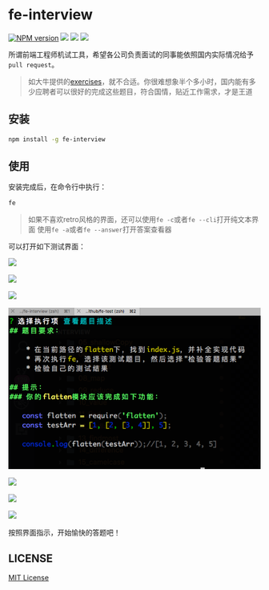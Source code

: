 fe-interview
====================


[![NPM version][npm-image]][npm-url]
![][david-url]
![][dt-url]
![][license-url]

所谓前端工程师机试工具，希望各公司负责面试的同事能依照国内实际情况给予`pull request`。

> 如大牛提供的[exercises](https://github.com/kolodny/exercises)，就不合适。你很难想象半个多小时，国内能有多少应聘者可以很好的完成这些题目，符合国情，贴近工作需求，才是王道

## 安装 ##

```bash
npm install -g fe-interview
```

## 使用 ##

安装完成后，在命令行中执行：

```bash
fe
```

>如果不喜欢retro风格的界面，还可以使用`fe -c`或者`fe --cli`打开纯文本界面
>使用`fe -a`或者`fe --answer`打开答案查看器

可以打开如下测试界面：

![](https://raw.githubusercontent.com/leftstick/fe-interview/master/docs/img/preview01.png)


![](https://raw.githubusercontent.com/leftstick/fe-interview/master/docs/img/preview02.png)


![](https://raw.githubusercontent.com/leftstick/fe-interview/master/docs/img/preview03.png)


![](https://raw.githubusercontent.com/leftstick/fe-interview/master/docs/img/preview04.png)


![](https://raw.githubusercontent.com/leftstick/fe-interview/master/docs/img/preview05.png)


![](https://raw.githubusercontent.com/leftstick/fe-interview/master/docs/img/preview06.png)


![](https://raw.githubusercontent.com/leftstick/fe-interview/master/docs/img/preview07.png)

按照界面指示，开始愉快的答题吧！


## LICENSE ##

[MIT License](https://raw.githubusercontent.com/leftstick/fe-interview/master/LICENSE)


[npm-url]: https://npmjs.org/package/fe-interview
[npm-image]: https://badge.fury.io/js/fe-interview.png
[david-url]: https://david-dm.org/leftstick/fe-interview.png
[dt-url]:https://img.shields.io/npm/dt/fe-interview.svg
[license-url]:https://img.shields.io/npm/l/fe-interview.svg
